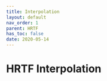 ```yaml
---
title: Interpolation
layout: default
nav_order: 1
parent: HRTF
has_toc: false
date: 2020-05-14
---
```


# HRTF Interpolation
